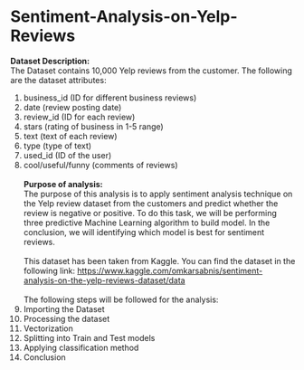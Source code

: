 # Sentiment-Analysis-on-Yelp-Reviews

<strong>Dataset Description:</strong></br>
The Dataset contains 10,000 Yelp reviews from the customer. The following are the dataset attributes:</br>
1. business_id (ID for different business reviews)</br>
2. date (review posting date)</br>
3. review_id (ID for each review)</br>
4. stars (rating of business in 1-5 range)</br>
5. text (text of each review)</br>
6. type (type of text)</br>
7. used_id (ID of the user)</br>
8. cool/useful/funny (comments of reviews)</br></br>
<strong>Purpose of analysis:</strong></br>
The purpose of this analysis is to apply sentiment analysis technique on the Yelp review dataset from the customers and predict whether the review is negative or positive. To do this task, we will be performing three predictive Machine Learning algorithm to build model. In the conclusion, we will identifying which model is best for sentiment reviews.</br></br>
This dataset has been taken from Kaggle. You can find the dataset in the following link: https://www.kaggle.com/omkarsabnis/sentiment-analysis-on-the-yelp-reviews-dataset/data </br></br>
The following steps will be followed for the analysis:</br>
1. Importing the Dataset</br>
2. Processing the dataset</br>
3. Vectorization</br>
4. Splitting into Train and Test models</br>
5. Applying classification method</br>
6. Conclusion</br>
